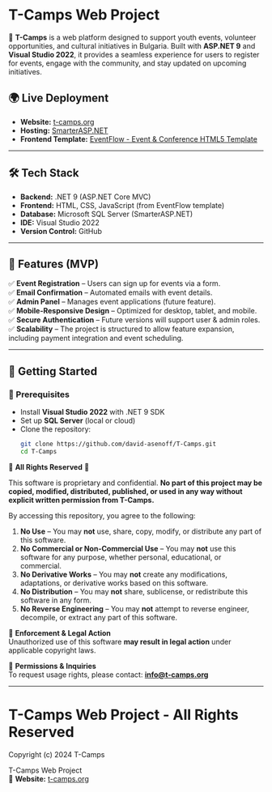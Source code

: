 # T-Camps Web Project

🚀 **T-Camps** is a web platform designed to support youth events, volunteer opportunities, and cultural initiatives in Bulgaria. Built with **ASP.NET 9** and **Visual Studio 2022**, it provides a seamless experience for users to register for events, engage with the community, and stay updated on upcoming initiatives.

## 🌍 Live Deployment
- **Website:** [t-camps.org](https://t-camps.org)  
- **Hosting:** [SmarterASP.NET](https://www.smarterasp.net/)  
- **Frontend Template:** [EventFlow - Event & Conference HTML5 Template](https://themeforest.net/item/eventflow-event-conference-meetup-html5-template/54116684)  

---

## 🛠️ Tech Stack
- **Backend:** .NET 9 (ASP.NET Core MVC)  
- **Frontend:** HTML, CSS, JavaScript (from EventFlow template)  
- **Database:** Microsoft SQL Server (SmarterASP.NET)  
- **IDE:** Visual Studio 2022  
- **Version Control:** GitHub  

---

## 📌 Features (MVP)
✅ **Event Registration** – Users can sign up for events via a form.  
✅ **Email Confirmation** – Automated emails with event details.  
✅ **Admin Panel** – Manages event applications (future feature).  
✅ **Mobile-Responsive Design** – Optimized for desktop, tablet, and mobile.  
✅ **Secure Authentication** – Future versions will support user & admin roles.  
✅ **Scalability** – The project is structured to allow feature expansion, including payment integration and event scheduling.  

---

## 🚀 Getting Started

### 🔧 Prerequisites
- Install **Visual Studio 2022** with .NET 9 SDK
- Set up **SQL Server** (local or cloud)
- Clone the repository:
  ```sh
  git clone https://github.com/david-asenoff/T-Camps.git
  cd T-Camps

🚨 **All Rights Reserved** 🚨  

This software is proprietary and confidential. **No part of this project may be copied, modified, distributed, published, or used in any way without explicit written permission from T-Camps.**  

By accessing this repository, you agree to the following:  

1. **No Use** – You may **not** use, share, copy, modify, or distribute any part of this software.  
2. **No Commercial or Non-Commercial Use** – You may **not** use this software for any purpose, whether personal, educational, or commercial.  
3. **No Derivative Works** – You may **not** create any modifications, adaptations, or derivative works based on this software.  
4. **No Distribution** – You may **not** share, sublicense, or redistribute this software in any form.  
5. **No Reverse Engineering** – You may **not** attempt to reverse engineer, decompile, or extract any part of this software.  

🚀 **Enforcement & Legal Action**  
Unauthorized use of this software **may result in legal action** under applicable copyright laws.  

📩 **Permissions & Inquiries**  
To request usage rights, please contact: **info@t-camps.org**  

---

# T-Camps Web Project - All Rights Reserved  
Copyright (c) 2024 T-Camps

T-Camps Web Project  
📍 **Website:** [t-camps.org](https://t-camps.org)  
